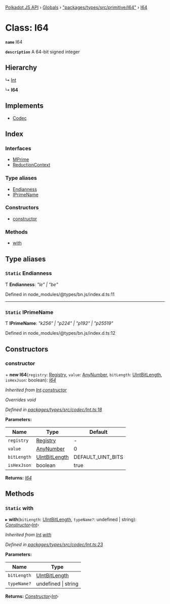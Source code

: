 [Polkadot JS API](../README.md) › [Globals](../globals.md) › ["packages/types/src/primitive/I64"](../modules/_packages_types_src_primitive_i64_.md) › [I64](_packages_types_src_primitive_i64_.i64.md)

# Class: I64

**`name`** I64

**`description`** 
A 64-bit signed integer

## Hierarchy

  ↳ [Int](_packages_types_src_codec_int_.int.md)

  ↳ **I64**

## Implements

* [Codec](../interfaces/_packages_types_src_types_codec_.codec.md)

## Index

### Interfaces

* [MPrime](../interfaces/_packages_types_src_primitive_i64_.i64.mprime.md)
* [ReductionContext](../interfaces/_packages_types_src_primitive_i64_.i64.reductioncontext.md)

### Type aliases

* [Endianness](_packages_types_src_primitive_i64_.i64.md#static-endianness)
* [IPrimeName](_packages_types_src_primitive_i64_.i64.md#static-iprimename)

### Constructors

* [constructor](_packages_types_src_primitive_i64_.i64.md#constructor)

### Methods

* [with](_packages_types_src_primitive_i64_.i64.md#static-with)

## Type aliases

### `Static` Endianness

Ƭ **Endianness**: *"le" | "be"*

Defined in node_modules/@types/bn.js/index.d.ts:11

___

### `Static` IPrimeName

Ƭ **IPrimeName**: *"k256" | "p224" | "p192" | "p25519"*

Defined in node_modules/@types/bn.js/index.d.ts:12

## Constructors

###  constructor

\+ **new I64**(`registry`: [Registry](../interfaces/_packages_types_src_types_registry_.registry.md), `value`: [AnyNumber](../modules/_packages_types_src_types_helpers_.md#anynumber), `bitLength`: [UIntBitLength](../modules/_packages_types_src_codec_abstractint_.md#uintbitlength), `isHexJson`: boolean): *[I64](_packages_types_src_primitive_i64_.i64.md)*

*Inherited from [Int](_packages_types_src_codec_int_.int.md).[constructor](_packages_types_src_codec_int_.int.md#constructor)*

*Overrides void*

*Defined in [packages/types/src/codec/Int.ts:18](https://github.com/polkadot-js/api/blob/af074500b/packages/types/src/codec/Int.ts#L18)*

**Parameters:**

Name | Type | Default |
------ | ------ | ------ |
`registry` | [Registry](../interfaces/_packages_types_src_types_registry_.registry.md) | - |
`value` | [AnyNumber](../modules/_packages_types_src_types_helpers_.md#anynumber) | 0 |
`bitLength` | [UIntBitLength](../modules/_packages_types_src_codec_abstractint_.md#uintbitlength) | DEFAULT_UINT_BITS |
`isHexJson` | boolean | true |

**Returns:** *[I64](_packages_types_src_primitive_i64_.i64.md)*

## Methods

### `Static` with

▸ **with**(`bitLength`: [UIntBitLength](../modules/_packages_types_src_codec_abstractint_.md#uintbitlength), `typeName?`: undefined | string): *[Constructor](../interfaces/_packages_types_src_types_codec_.constructor.md)‹[Int](_packages_types_src_codec_int_.int.md)›*

*Inherited from [Int](_packages_types_src_codec_int_.int.md).[with](_packages_types_src_codec_int_.int.md#static-with)*

*Defined in [packages/types/src/codec/Int.ts:23](https://github.com/polkadot-js/api/blob/af074500b/packages/types/src/codec/Int.ts#L23)*

**Parameters:**

Name | Type |
------ | ------ |
`bitLength` | [UIntBitLength](../modules/_packages_types_src_codec_abstractint_.md#uintbitlength) |
`typeName?` | undefined &#124; string |

**Returns:** *[Constructor](../interfaces/_packages_types_src_types_codec_.constructor.md)‹[Int](_packages_types_src_codec_int_.int.md)›*
